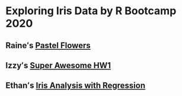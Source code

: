 # Exploring Iris Data by R Bootcamp 2020

## Raineʻs [Pastel Flowers](markdown_rh.html)

## Izzyʻs [Super Awesome HW1](Markdown_HW1_IzzyGaw.html)

## Ethanʻs [Iris Analysis with Regression](iris_markdown_EH.html)

